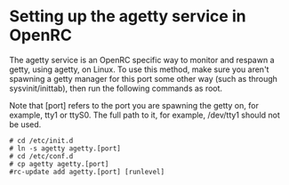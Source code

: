 # Setting up the agetty service in OpenRC

The agetty service is an OpenRC specific way to monitor and respawn a
getty, using agetty, on Linux. To use this method, make sure you aren't
spawning a getty manager for this port some other way (such as through
sysvinit/inittab), then run the following commands as root.

Note that [port] refers to the port you are spawning the getty on, for
example, tty1 or ttyS0. The full path to it, for example, /dev/tty1
should not be used.

```
# cd /etc/init.d
# ln -s agetty agetty.[port]
# cd /etc/conf.d
# cp agetty agetty.[port]
#rc-update add agetty.[port] [runlevel]
```
